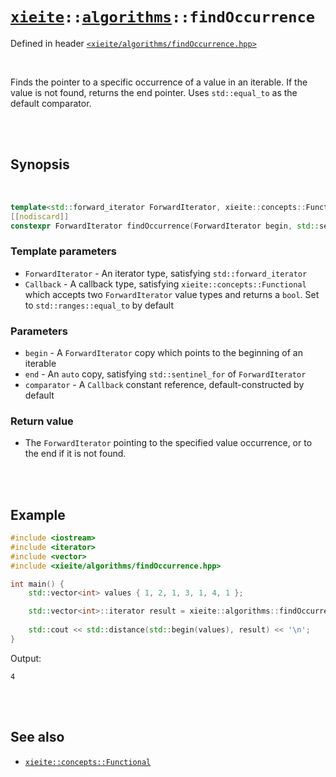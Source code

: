 # [`xieite`](../../README.md)`::`[`algorithms`](../../docs/algorithms.md)`::findOccurrence`
Defined in header [`<xieite/algorithms/findOccurrence.hpp>`](../../include/xieite/algorithms/findOccurrence.hpp)

<br/>

Finds the pointer to a specific occurrence of a value in an iterable. If the value is not found, returns the end pointer. Uses `std::equal_to` as the default comparator.

<br/><br/>

## Synopsis

<br/>

```cpp
template<std::forward_iterator ForwardIterator, xieite::concepts::Functional<bool(std::iter_value_t<ForwardIterator>, std::iter_value_t<ForwardIterator>)> Callback = std::ranges::equal_to>
[[nodiscard]]
constexpr ForwardIterator findOccurrence(ForwardIterator begin, std::sentinel_for<ForwardIterator> auto end, const std::convertible_to<std::iter_value_t<ForwardIterator>> auto& value, std::size_t count, const Callback& comparator = Callback());
```
### Template parameters
- `ForwardIterator` - An iterator type, satisfying `std::forward_iterator`
- `Callback` - A callback type, satisfying `xieite::concepts::Functional` which accepts two `ForwardIterator` value types and returns a `bool`. Set to `std::ranges::equal_to` by default
### Parameters
- `begin` - A `ForwardIterator` copy which points to the beginning of an iterable
- `end` - An `auto` copy, satisfying `std::sentinel_for` of `ForwardIterator`
- `comparator` - A `Callback` constant reference, default-constructed by default
### Return value
- The `ForwardIterator` pointing to the specified value occurrence, or to the end if it is not found.

<br/><br/>

## Example
```cpp
#include <iostream>
#include <iterator>
#include <vector>
#include <xieite/algorithms/findOccurrence.hpp>

int main() {
	std::vector<int> values { 1, 2, 1, 3, 1, 4, 1 };

	std::vector<int>::iterator result = xieite::algorithms::findOccurrence(std::begin(values), std::end(values), 1, 3);
	
	std::cout << std::distance(std::begin(values), result) << '\n';
}
```
Output:
```
4
```

<br/><br/>

## See also
- [`xieite::concepts::Functional`](../../docs/concepts/Functional.md)